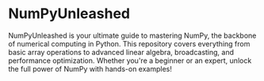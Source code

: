 # NumPyUnleashed
NumPyUnleashed is your ultimate guide to mastering NumPy, the backbone of numerical computing in Python. This repository covers everything from basic array operations to advanced linear algebra, broadcasting, and performance optimization. Whether you're a beginner or an expert, unlock the full power of NumPy with hands-on examples!

